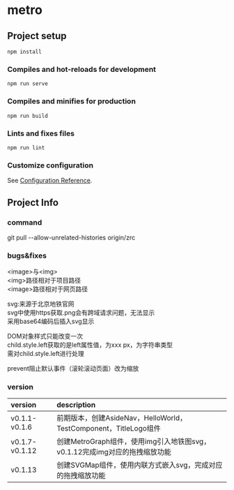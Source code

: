 # metro

## Project setup
```
npm install
```

### Compiles and hot-reloads for development
```
npm run serve
```

### Compiles and minifies for production
```
npm run build
```

### Lints and fixes files
```
npm run lint
```

### Customize configuration
See [Configuration Reference](https://cli.vuejs.org/config/).


## Project Info

### command

git pull --allow-unrelated-histories origin/zrc

### bugs&fixes

&#60;image&#62;与&#60;img&#62;<br/>
&#60;img&#62;路径相对于项目路径<br/>
&#60;image&#62;路径相对于网页路径<br/>

svg:来源于北京地铁官网<br/>
svg中使用https获取.png会有跨域请求问题，无法显示<br/>
采用base64编码后插入svg显示<br/>

DOM对象样式只能改变一次<br/>
child.style.left获取的是left属性值，为xxx px，为字符串类型<br/>
需对child.style.left进行处理<br/>

prevent阻止默认事件（滚轮滚动页面）改为缩放<br/>

### version
| version         | description                                                                 |
| :-------------- | :------------------------------------------------------------------------- |
| v0.1.1-v0.1.6   | 前期版本，创建AsideNav，HelloWorld，TestComponent，TitleLogo组件            |      
| v0.1.7-v0.1.12  | 创建MetroGraph组件，使用img引入地铁图svg，v0.1.12完成img对应的拖拽缩放功能    |
| v0.1.13         | 创建SVGMap组件，使用内联方式嵌入svg，完成对应的拖拽缩放功能                   |

